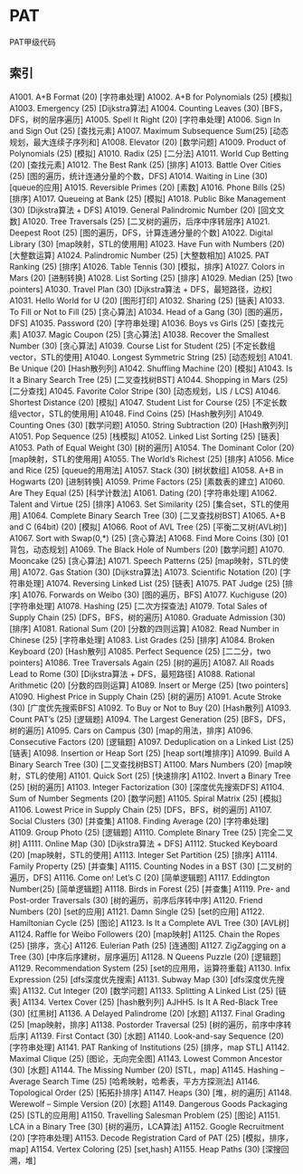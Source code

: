 # PAT
PAT甲级代码

## 索引

A1001. A+B Format (20) [字符串处理]
A1002. A+B for Polynomials (25) [模拟]
A1003. Emergency (25) [Dijkstra算法] 
A1004. Counting Leaves (30) [BFS，DFS，树的层序遍历]
A1005. Spell It Right (20) [字符串处理]
A1006. Sign In and Sign Out (25) [查找元素] 
A1007. Maximum Subsequence Sum(25) [动态规划，最⼤连续⼦序列和] 
A1008. Elevator (20) [数学问题] 
A1009. Product of Polynomials (25) [模拟]
A1010. Radix (25) [二分法]
A1011. World Cup Betting (20) [查找元素] 
A1012. The Best Rank (25) [排序] 
A1013. Battle Over Cities (25) [图的遍历，统计连通分量的个数，DFS] 
A1014. Waiting in Line (30) [queue的应用]
A1015. Reversible Primes (20) [素数]
A1016. Phone Bills (25) [排序] 
A1017. Queueing at Bank (25) [模拟]
A1018. Public Bike Management (30) [Dijkstra算法 + DFS] 
A1019. General Palindromic Number (20) [回⽂文数] 
A1020. Tree Traversals (25) [二叉树的遍历，后序中序转层序] 
A1021. Deepest Root (25) [图的遍历，DFS，计算连通分量的个数] 
A1022. Digital Library (30) [map映射，STL的使⽤用]
A1023. Have Fun with Numbers (20) [⼤整数运算] 
A1024. Palindromic Number (25) [⼤整数相加] 
A1025. PAT Ranking (25) [排序] 
A1026. Table Tennis (30) [模拟，排序] 
A1027. Colors in Mars (20) [进制转换] 
A1028. List Sorting (25) [排序]
A1029. Median (25) [two pointers] 
A1030. Travel Plan (30) [Dijkstra算法 + DFS，最短路径，边权] 
A1031. Hello World for U (20) [图形打印]
A1032. Sharing (25) [链表]
A1033. To Fill or Not to Fill (25) [贪心算法] 
A1034. Head of a Gang (30) [图的遍历，DFS] 
A1035. Password (20) [字符串处理] 
A1036. Boys vs Girls (25) [查找元素]
A1037. Magic Coupon (25) [贪⼼算法] 
A1038. Recover the Smallest Number (30) [贪心算法] 
A1039. Course List for Student (25) [不定⻓数组vector，STL的使用] 
A1040. Longest Symmetric String (25) [动态规划] 
A1041. Be Unique (20) [Hash散列列] 
A1042. Shuffling Machine (20) [模拟] 
A1043. Is It a Binary Search Tree (25) [二叉查找树BST]
A1044. Shopping in Mars (25) [二分查找] 
A1045. Favorite Color Stripe (30) [动态规划，LIS / LCS] 
A1046. Shortest Distance (20) [模拟]
A1047. Student List for Course (25) [不定⻓数组vector，STL的使⽤用]
A1048. Find Coins (25) [Hash散列列] 
A1049. Counting Ones (30) [数学问题] 
A1050. String Subtraction (20) [Hash散列列] 
A1051. Pop Sequence (25) [栈模拟] 
A1052. Linked List Sorting (25) [链表] 
A1053. Path of Equal Weight (30) [树的遍历] 
A1054. The Dominant Color (20) [map映射，STL的使⽤用] 
A1055. The World’s Richest (25) [排序] 
A1056. Mice and Rice (25) [queue的⽤用法] 
A1057. Stack (30) [树状数组] 
A1058. A+B in Hogwarts (20) [进制转换] 
A1059. Prime Factors (25) [素数表的建立]
A1060. Are They Equal (25) [科学计数法] 
A1061. Dating (20) [字符串处理] 
A1062. Talent and Virtue (25) [排序] 
A1063. Set Similarity (25) [集合set，STL的使⽤用] 
A1064. Complete Binary Search Tree (30) [⼆叉查找树BST]
A1065. A+B and C (64bit) (20) [模拟]
A1066. Root of AVL Tree (25) [平衡⼆叉树(AVL树)] 
A1067. Sort with Swap(0,*) (25) [贪⼼算法] 
A1068. Find More Coins (30) [01背包，动态规划] 
A1069. The Black Hole of Numbers (20) [数学问题] 
A1070. Mooncake (25) [贪⼼算法] 
A1071. Speech Patterns (25) [map映射，STL的使⽤] 
A1072. Gas Station (30) [Dijkstra算法] 
A1073. Scientific Notation (20) [字符串处理] 
A1074. Reversing Linked List (25) [链表] 
A1075. PAT Judge (25) [排序]
A1076. Forwards on Weibo (30) [图的遍历，BFS] 
A1077. Kuchiguse (20) [字符串处理] 
A1078. Hashing (25) [⼆次方探查法] 
A1079. Total Sales of Supply Chain (25) [DFS，BFS，树的遍历]
A1080. Graduate Admission (30) [排序]
A1081. Rational Sum (20) [分数的四则运算]
A1082. Read Number in Chinese (25) [字符串处理] 
A1083. List Grades (25) [排序] 
A1084. Broken Keyboard (20) [Hash散列]
A1085. Perfect Sequence (25) [⼆二分，two pointers] 
A1086. Tree Traversals Again (25) [树的遍历] 
A1087. All Roads Lead to Rome (30) [Dijkstra算法 + DFS，最短路径]
A1088. Rational Arithmetic (20) [分数的四则运算]
A1089. Insert or Merge (25) [two pointers] 
A1090. Highest Price in Supply Chain (25) [树的遍历]
A1091. Acute Stroke (30) [⼴度优先搜索BFS] 
A1092. To Buy or Not to Buy (20) [Hash散列] 
A1093. Count PAT’s (25) [逻辑题]
A1094. The Largest Generation (25) [BFS，DFS，树的遍历]
A1095. Cars on Campus (30) [map的用法，排序] 
A1096. Consecutive Factors (20) [逻辑题] 
A1097. Deduplication on a Linked List (25) [链表] 
A1098. Insertion or Heap Sort (25) [heap sort(堆排序)] 
A1099. Build A Binary Search Tree (30) [⼆叉查找树BST]
A1100. Mars Numbers (20) [map映射，STL的使⽤] 
A1101. Quick Sort (25) [快速排序] 
A1102. Invert a Binary Tree (25) [树的遍历] 
A1103. Integer Factorization (30) [深度优先搜索DFS] 
A1104. Sum of Number Segments (20) [数学问题] 
A1105. Spiral Matrix (25) [模拟] 
A1106. Lowest Price in Supply Chain (25) [DFS，BFS，树的遍历]
A1107. Social Clusters (30) [并查集] 
A1108. Finding Average (20) [字符串处理] 
A1109. Group Photo (25) [逻辑题]
A1110. Complete Binary Tree (25) [完全二叉树]
A1111. Online Map (30) [Dijkstra算法 + DFS] 
A1112. Stucked Keyboard (20) [map映射，STL的使⽤]
A1113. Integer Set Partition (25) [排序] 
A1114. Family Property (25) [并查集] 
A1115. Counting Nodes in a BST (30) [⼆叉树的遍历，DFS]
A1116. Come on! Let’s C (20) [简单逻辑题] 
A1117. Eddington Number(25) [简单逻辑题] 
A1118. Birds in Forest (25) [并查集] 
A1119. Pre- and Post-order Traversals (30) [树的遍历，前序后序转中序] 
A1120. Friend Numbers (20) [set的应用] 
A1121. Damn Single (25) [set的应用]
A1122. Hamiltonian Cycle (25) [图论]
A1123. Is It a Complete AVL Tree (30) [AVL树] 
A1124. Raffle for Weibo Followers (20) [map映射] 
A1125. Chain the Ropes (25) [排序，贪心] 
A1126. Eulerian Path (25) [连通图] 
A1127. ZigZagging on a Tree (30) [中序后序建树，层序遍历] 
A1128. N Queens Puzzle (20) [逻辑题] 
A1129. Recommendation System (25) [set的应⽤用，运算符重载] 
A1130. Infix Expression (25) [dfs深度优先搜索]
A1131. Subway Map (30) [dfs深度优先搜索] 
A1132. Cut Integer (20) [数学问题] 
A1133. Splitting A Linked List (25) [链表] 
A1134. Vertex Cover (25) [hash散列列] 
AJHH5. Is It A Red-Black Tree (30) [红⿊树]
A1136. A Delayed Palindrome (20) [⽔题] 
A1137. Final Grading (25) [map映射，排序] 
A1138. Postorder Traversal (25) [树的遍历，前序中序转后序] 
A1139. First Contact (30) [⽔题] 
A1140. Look-and-say Sequence (20) [字符串处理] 
A1141. PAT Ranking of Institutions (25) [排序，map STL]
A1142. Maximal Clique (25) [图论，⽆向完全图] 
A1143. Lowest Common Ancestor (30) [⽔题]
A1144. The Missing Number (20) [STL，map]
A1145. Hashing – Average Search Time (25) [哈希映射，哈希表，平⽅方探测法] 
A1146. Topological Order (25) [拓拓扑排序] 
A1147. Heaps (30) [堆，树的遍历] 
A1148. Werewolf – Simple Version (20) [⽔题]
A1149. Dangerous Goods Packaging (25) [STL的应⽤用] 
A1150. Travelling Salesman Problem (25) [图论] 
A1151. LCA in a Binary Tree (30) [树的遍历，LCA算法]
A1152. Google Recruitment (20) [字符串处理] 
A1153. Decode Registration Card of PAT (25) [模拟，排序，map] 
A1154. Vertex Coloring (25) [set,hash] 
A1155. Heap Paths (30) [深搜回溯，堆] 
